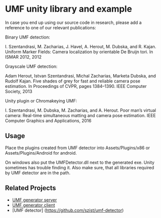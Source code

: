 UMF unity library and example
=======================

In case you end up using our source code in research, please add a reference to one of our relevant publications:

Binary UMF detection:

I. Szentandrasi, M. Zacharias, J. Havel, A. Herout, M. Dubska, and R. Kajan. Uniform Marker
Fields: Camera localization by orientable De Bruijn tori. In ISMAR 2012, 2012

Grayscale UMF detection:

Adam Herout, Istvan Szentandrasi, Michal Zacharias, Marketa Dubska, and Rudolf Kajan.
Five shades of grey for fast and reliable camera pose estimation. In Proceedings of CVPR,
pages 1384–1390. IEEE Computer Society, 2013

Unity plugin or Chromakeying UMF:

I. Szentandrasi, M. Dubska, M. Zacharias, and A. Herout. Poor man’s virtual camera:
Real-time simultaneous matting and camera pose estimation. IEEE Computer Graphics and
Applications, 2016

Usage
----------------------------------------

Place the plugins created from UMF detector into Assets/Plugins/x86 or Assets/Plugins/Android for android.

On windows also put the UMFDetector.dll next to the generated exe. Unity sometimes has trouble finding it.
Also make sure, that all libraries required by UMF detector are in the path.


Related Projects
----------------------------------------

* [UMF generator server](https://github.com/szist/umf-generator-server)
* [UMF generator client](https://github.com/szist/umf-generator-client)
* [UMF detector] (https://github.com/szist/umf-detector)
